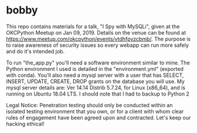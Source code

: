 # bobby
This repo contains materials for a talk, "I Spy with MySQLi", given at the OKCPython Meetup on Jan 09, 2019.
Details on the venue can be found at https://www.meetup.com/okcpython/events/vtdhfpyzcbmb/. The purpose is to raise awareness of security issues so every webapp can run more safely and do it's intended job.

To run "the_app.py" you'll need a software environment similar to mine. The Python environment I used is detailed in the "environment.yml" (exported with conda). You'll also need a mysql server with a user that has SELECT, INSERT, UPDATE, CREATE, DROP grants on the database you will use. My mysql server details are: Ver 14.14 Distrib 5.7.24, for Linux (x86_64), and is running on Ubuntu 18.04 LTS. I should note that I had to backup to Python 2

Legal Notice: Penetration testing should only be conducted within an isolated testing environment that you own, or for a client with whom clear rules of engagement have been agreed upon and contracted. Let's keep our hacking ethical!
